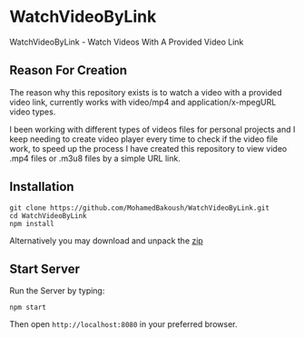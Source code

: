 # WatchVideoByLink

WatchVideoByLink - Watch Videos With A Provided Video Link


Reason For Creation
------------

The reason why this repository exists is to watch a video with a provided video link, currently works with video/mp4 and application/x-mpegURL video types.

I been working with different types of videos files for personal projects and I keep needing to create video player every time to check if the video file work, to speed up the process I have created this repository to view video .mp4 files or .m3u8 files by a simple URL link.


Installation
------------

```
git clone https://github.com/MohamedBakoush/WatchVideoByLink.git
cd WatchVideoByLink
npm install
```

Alternatively you may download and unpack the [zip](https://github.com/MohamedBakoush/WatchVideoByLink/archive/master.zip)


Start Server
------------
Run the Server by typing:

```
npm start
```

Then open `http://localhost:8080` in your preferred browser.
